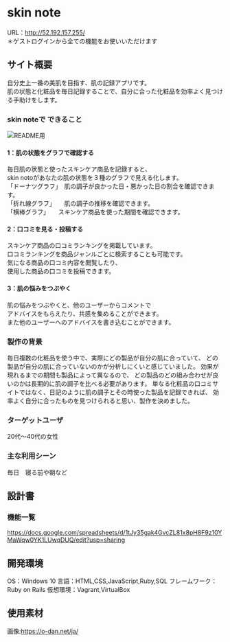 # skin note
URL：http://52.192.157.255/<br>
＊ゲストログインから全ての機能をお使いいただけます

## サイト概要
自分史上一番の美肌を目指す、肌の記録アプリです。<br>
肌の状態と化粧品を毎日記録することで、自分に合った化粧品を効率よく見つける手助けをします。

### skin noteで できること

![README用](https://user-images.githubusercontent.com/68380272/102248524-97adae00-3f44-11eb-8493-7e616357545c.png)

#### 1：肌の状態をグラフで確認する
毎日肌の状態と使ったスキンケア商品を記録すると、<br>
skin notoがあなたの肌の状態を３種のグラフで見える化します。<br>
「ドーナツグラフ」　肌の調子が良かった日・悪かった日の割合を確認できます。<br>
「折れ線グラフ」　　肌の調子の推移を確認できます。<br>
「横棒グラフ」　　スキンケア商品を使った期間を確認できます。<br>
#### 2：口コミを見る・投稿する
スキンケア商品の口コミランキングを掲載しています。<br>
口コミランキングを商品ジャンルごとに検索することも可能です。<br>
気になる商品の口コミ内容を閲覧したり、<br>
使用した商品の口コミを投稿できます。<br>
#### 3：肌の悩みをつぶやく
肌の悩みをつぶやくと、他のユーザーからコメントで<br>
アドバイスをもらえたり、共感を集めることができます。<br>
また他のユーザーへのアドバイスを書き込むことができます。<br>

### 製作の背景
毎日複数の化粧品を使う中で、実際にどの製品が自分の肌に合っていて、
どの製品が自分の肌に合っていないのかが分析しにくいと感じていました。
効果が現れるまでの期間も製品によって異なるので、
どの製品のどの組み合わせが良いのかは長期的に肌の調子を比べる必要があります。
単なる化粧品の口コミサイトではなく、日記のように肌の調子とその時使った製品を記録できれば、
効率よく自分に合ったものを見つけられると思い、製作を決めました。

### ターゲットユーザ
20代～40代の女性

### 主な利用シーン
毎日　寝る前や朝など

## 設計書

### 機能一覧
https://docs.google.com/spreadsheets/d/1tJy35gak4GvcZL81x8pH8F9z10YMaWqw0YK1LUwqDUQ/edit?usp=sharing

## 開発環境
OS：Windows 10
言語：HTML,CSS,JavaScript,Ruby,SQL
フレームワーク：Ruby on Rails
仮想環境：Vagrant,VirtualBox

## 使用素材
画像:https://o-dan.net/ja/

